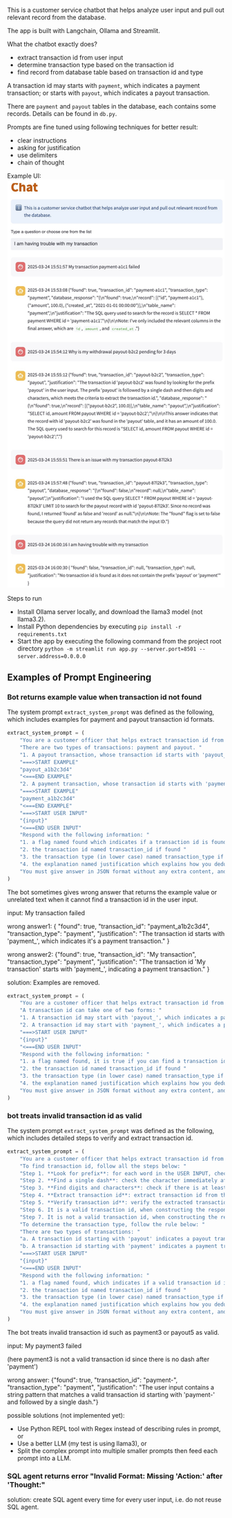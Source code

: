 This is a customer service chatbot that helps analyze user input and pull out relevant record from the database.

The app is built with Langchain, Ollama and Streamlit.

What the chatbot exactly does?
- extract transaction id from user input
- determine transaction type based on the transaction id
- find record from database table based on transaction id and type

A transaction id may starts with `payment`, which indicates a payment transaction; or starts with `payout`, which indicates a payout transaction.

There are `payment` and `payout` tables in the database, each contains some records. Details can be found in `db.py`.

Prompts are fine tuned using following techniques for better result:
- clear instructions
- asking for justification
- use delimiters
- chain of thought


Example UI:
<img src="example.jpg" alt="API" width="800"/>

Steps to run
- Install Ollama server locally, and download the llama3 model (not llama3.2).
- Install Python dependencies by executing ```pip install -r requirements.txt```
- Start the app by executing the following command from the project root directory
```python -m streamlit run app.py --server.port=8501 --server.address=0.0.0.0```


## Examples of Prompt Engineering
### Bot returns example value when transaction id not found
The system prompt `extract_system_prompt` was defined as the following, which includes examples for payment and payout transaction id formats.
```python
extract_system_prompt = (
    "You are a customer officer that helps extract transaction id from the user input and determine the transaction type based on the transaction id. "
    "There are two types of transactions: payment and payout. "
    "1. A payout transaction, whose transaction id starts with 'payout_', "
    "===>START EXAMPLE"
    "payout_a1b2c3d4"
    "<===END EXAMPLE"
    "2. A payment transaction, whose transaction id starts with 'payment_', "
    "===>START EXAMPLE"
    "payment_a1b2c3d4"
    "<===END EXAMPLE"
    "===>START USER INPUT"
    "{input}"
    "<===END USER INPUT"
    "Respond with the following information: "
    "1. a flag named found which indicates if a transaction id is found "
    "2. the transaction id named transaction_id if found "
    "3. the transaction type (in lower case) named transaction_type if found "
    "4. the explanation named justification which explains how you deduce transaction id and transaction type "
    "You must give answer in JSON format without any extra content, and don't make up information."
)
```

The bot sometimes gives wrong answer that returns the example value or unrelated text when it cannot find a transaction id in the user input.

input:
My transaction failed

wrong answer1: 
{ "found": true, "transaction_id": "payment_a1b2c3d4", "transaction_type": "payment", "justification": "The transaction id starts with 'payment_', which indicates it's a payment transaction." }

wrong answer2:
{"found": true, "transaction_id": "My transaction", "transaction_type": "payment", "justification": "The transaction id 'My transaction' starts with 'payment_', indicating a payment transaction." }

solution:
Examples are removed.

```python
extract_system_prompt = (
    "You are a customer officer that helps extract transaction id from the USER INPUT and determine the transaction type based on the transaction id. "
    "A transaction id can take one of two forms: "
    "1. A transaction id may start with 'payout_', which indicates a payout transaction. "
    "2. A transaction id may start with 'payment_', which indicates a payment transaction. "
    "===>START USER INPUT"
    "{input}"
    "<===END USER INPUT"
    "Respond with the following information: "
    "1. a flag named found, it is true if you can find a transaction id in the USER INPUT, otherwise it is false "
    "2. the transaction id named transaction_id if found "
    "3. the transaction type (in lower case) named transaction_type if found "
    "4. the explanation named justification which explains how you deduce transaction id and transaction type "
    "You must give answer in JSON format without any extra content, and don't make up transaction id if no exact text appears in the USER INPUT."
)
```

### bot treats invalid transaction id as valid
The system prompt `extract_system_prompt` was defined as the following, which includes detailed steps to verify and extract transaction id.
```python
extract_system_prompt = (
    "You are a customer officer that helps extract transaction id from the USER INPUT and determine the transaction type based on the transaction id. "
    "To find transaction id, follow all the steps below: "
    "Step 1. **Look for prefix**: for each word in the USER INPUT, check if it starts with 'payout' or 'payment', if so, you should go to Step 2, otherwise go to Step 7. "
    "Step 2. **Find a single dash**: check the character immediately after the prefix 'payout' or 'payment', if it is a dash, you should go to Step 3, otherwise go to Step 7.. "
    "Step 3. **Find digits and characters**: check if there is at least one digit or one character after the dash, if so, you should go to Step 4, otherwise go to Step 7.. "
    "Step 4. **Extract transaction id**: extract transaction id from the USER INPUT, then go to Step 5. "
    "Step 5. **Verify transaction id**: verify the extracted transaction id by checking if the USER INPUT contains exact the same text, if so, you should go to Step 6, otherwise go to Step 7. "
    "Step 6. It is a valid transaction id, when constructing the response, return the flag found as true. "
    "Step 7. It is not a valid transaction id, when constructing the response, return the flag found as false. "
    "To determine the transaction type, follow the rule below: "
    "There are two types of transactions: "
    "a. A transaction id starting with 'payout' indicates a payout transaction. "
    "b. A transaction id starting with 'payment' indicates a payment transaction. "
    "===>START USER INPUT"
    "{input}"
    "<===END USER INPUT"
    "Respond with the following information: "
    "1. a flag named found, which indicates if a valid transaction id is found "
    "2. the transaction id named transaction_id if found "
    "3. the transaction type (in lower case) named transaction_type if found "
    "4. the explanation named justification which explains how you deduce transaction id and transaction type "
    "You must give answer in JSON format without any extra content, and don't make up transaction id if no exact text appears in the USER INPUT."
)
```

The bot treats invalid transaction id such as payment3 or payout5 as valid.

input:
My payment3 failed

(here payment3 is not a valid transaction id since there is no dash after 'payment')

wrong answer: 
{"found": true, "transaction_id": "payment-", "transaction_type": "payment", "justification": "The user input contains a string pattern that matches a valid transaction id starting with 'payment-' and followed by a single dash."}

possible solutions (not implemented yet):
- Use Python REPL tool with Regex instead of describing rules in prompt, or 
- Use a better LLM (my test is using llama3), or 
- Split the complex prompt into multiple smaller prompts then feed each prompt into a LLM.


### SQL agent returns error "Invalid Format: Missing 'Action:' after 'Thought:"

solution:
create SQL agent every time for every user input, i.e. do not reuse SQL agent.
